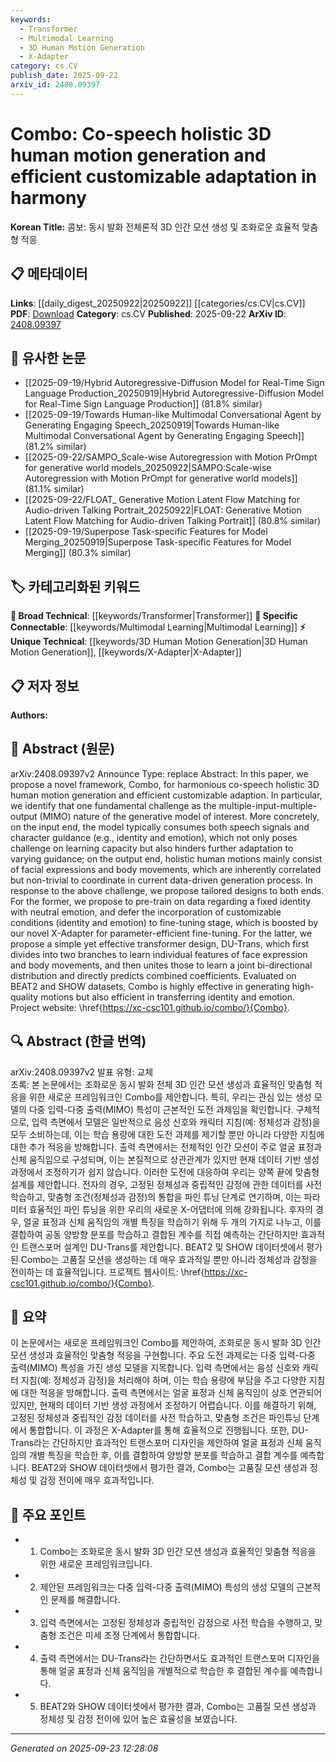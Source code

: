 ```yaml
---
keywords:
  - Transformer
  - Multimodal Learning
  - 3D Human Motion Generation
  - X-Adapter
category: cs.CV
publish_date: 2025-09-22
arxiv_id: 2408.09397
---
```


<!-- KEYWORD_LINKING_METADATA:
{
  "processed_timestamp": "2025-09-23T12:28:08.872318",
  "vocabulary_version": "1.0",
  "selected_keywords": [
    "Transformer",
    "Multimodal Learning",
    "3D Human Motion Generation",
    "X-Adapter"
  ],
  "rejected_keywords": [],
  "similarity_scores": {
    "Transformer": 0.85,
    "Multimodal Learning": 0.8,
    "3D Human Motion Generation": 0.78,
    "X-Adapter": 0.75
  },
  "extraction_method": "AI_prompt_based",
  "budget_applied": true,
  "candidates_json": {
    "candidates": [
      {
        "surface": "Transformer",
        "canonical": "Transformer",
        "aliases": [],
        "category": "broad_technical",
        "rationale": "Transformers are a foundational architecture in deep learning and are directly referenced in the paper.",
        "novelty_score": 0.45,
        "connectivity_score": 0.9,
        "specificity_score": 0.65,
        "link_intent_score": 0.85
      },
      {
        "surface": "Multimodal",
        "canonical": "Multimodal Learning",
        "aliases": [
          "Multimodal"
        ],
        "category": "specific_connectable",
        "rationale": "The paper addresses the integration of speech and motion, aligning with multimodal learning concepts.",
        "novelty_score": 0.55,
        "connectivity_score": 0.88,
        "specificity_score": 0.78,
        "link_intent_score": 0.8
      },
      {
        "surface": "3D human motion generation",
        "canonical": "3D Human Motion Generation",
        "aliases": [
          "3D motion generation"
        ],
        "category": "unique_technical",
        "rationale": "This is a specific technique central to the paper's contribution, offering unique insights into motion synthesis.",
        "novelty_score": 0.7,
        "connectivity_score": 0.65,
        "specificity_score": 0.85,
        "link_intent_score": 0.78
      },
      {
        "surface": "X-Adapter",
        "canonical": "X-Adapter",
        "aliases": [],
        "category": "unique_technical",
        "rationale": "X-Adapter is a novel component introduced for parameter-efficient fine-tuning, crucial for the paper's methodology.",
        "novelty_score": 0.8,
        "connectivity_score": 0.6,
        "specificity_score": 0.9,
        "link_intent_score": 0.75
      }
    ],
    "ban_list_suggestions": [
      "method",
      "experiment",
      "performance"
    ]
  },
  "decisions": [
    {
      "candidate_surface": "Transformer",
      "resolved_canonical": "Transformer",
      "decision": "linked",
      "scores": {
        "novelty": 0.45,
        "connectivity": 0.9,
        "specificity": 0.65,
        "link_intent": 0.85
      }
    },
    {
      "candidate_surface": "Multimodal",
      "resolved_canonical": "Multimodal Learning",
      "decision": "linked",
      "scores": {
        "novelty": 0.55,
        "connectivity": 0.88,
        "specificity": 0.78,
        "link_intent": 0.8
      }
    },
    {
      "candidate_surface": "3D human motion generation",
      "resolved_canonical": "3D Human Motion Generation",
      "decision": "linked",
      "scores": {
        "novelty": 0.7,
        "connectivity": 0.65,
        "specificity": 0.85,
        "link_intent": 0.78
      }
    },
    {
      "candidate_surface": "X-Adapter",
      "resolved_canonical": "X-Adapter",
      "decision": "linked",
      "scores": {
        "novelty": 0.8,
        "connectivity": 0.6,
        "specificity": 0.9,
        "link_intent": 0.75
      }
    }
  ]
}
-->

# Combo: Co-speech holistic 3D human motion generation and efficient customizable adaptation in harmony

**Korean Title:** 콤보: 동시 발화 전체론적 3D 인간 모션 생성 및 조화로운 효율적 맞춤형 적응

## 📋 메타데이터

**Links**: [[daily_digest_20250922|20250922]] [[categories/cs.CV|cs.CV]]
**PDF**: [Download](https://arxiv.org/pdf/2408.09397.pdf)
**Category**: cs.CV
**Published**: 2025-09-22
**ArXiv ID**: [2408.09397](https://arxiv.org/abs/2408.09397)

## 🔗 유사한 논문
- [[2025-09-19/Hybrid Autoregressive-Diffusion Model for Real-Time Sign Language Production_20250919|Hybrid Autoregressive-Diffusion Model for Real-Time Sign Language Production]] (81.8% similar)
- [[2025-09-19/Towards Human-like Multimodal Conversational Agent by Generating Engaging Speech_20250919|Towards Human-like Multimodal Conversational Agent by Generating Engaging Speech]] (81.2% similar)
- [[2025-09-22/SAMPO_Scale-wise Autoregression with Motion PrOmpt for generative world models_20250922|SAMPO:Scale-wise Autoregression with Motion PrOmpt for generative world models]] (81.1% similar)
- [[2025-09-22/FLOAT_ Generative Motion Latent Flow Matching for Audio-driven Talking Portrait_20250922|FLOAT: Generative Motion Latent Flow Matching for Audio-driven Talking Portrait]] (80.8% similar)
- [[2025-09-19/Superpose Task-specific Features for Model Merging_20250919|Superpose Task-specific Features for Model Merging]] (80.3% similar)

## 🏷️ 카테고리화된 키워드
**🧠 Broad Technical**: [[keywords/Transformer|Transformer]]
**🔗 Specific Connectable**: [[keywords/Multimodal Learning|Multimodal Learning]]
**⚡ Unique Technical**: [[keywords/3D Human Motion Generation|3D Human Motion Generation]], [[keywords/X-Adapter|X-Adapter]]

## 📋 저자 정보

**Authors:** 

## 📄 Abstract (원문)

arXiv:2408.09397v2 Announce Type: replace 
Abstract: In this paper, we propose a novel framework, Combo, for harmonious co-speech holistic 3D human motion generation and efficient customizable adaption. In particular, we identify that one fundamental challenge as the multiple-input-multiple-output (MIMO) nature of the generative model of interest. More concretely, on the input end, the model typically consumes both speech signals and character guidance (e.g., identity and emotion), which not only poses challenge on learning capacity but also hinders further adaptation to varying guidance; on the output end, holistic human motions mainly consist of facial expressions and body movements, which are inherently correlated but non-trivial to coordinate in current data-driven generation process. In response to the above challenge, we propose tailored designs to both ends. For the former, we propose to pre-train on data regarding a fixed identity with neutral emotion, and defer the incorporation of customizable conditions (identity and emotion) to fine-tuning stage, which is boosted by our novel X-Adapter for parameter-efficient fine-tuning. For the latter, we propose a simple yet effective transformer design, DU-Trans, which first divides into two branches to learn individual features of face expression and body movements, and then unites those to learn a joint bi-directional distribution and directly predicts combined coefficients. Evaluated on BEAT2 and SHOW datasets, Combo is highly effective in generating high-quality motions but also efficient in transferring identity and emotion. Project website: \href{https://xc-csc101.github.io/combo/}{Combo}.

## 🔍 Abstract (한글 번역)

arXiv:2408.09397v2 발표 유형: 교체  
초록: 본 논문에서는 조화로운 동시 발화 전체 3D 인간 모션 생성과 효율적인 맞춤형 적응을 위한 새로운 프레임워크인 Combo를 제안합니다. 특히, 우리는 관심 있는 생성 모델의 다중 입력-다중 출력(MIMO) 특성이 근본적인 도전 과제임을 확인합니다. 구체적으로, 입력 측면에서 모델은 일반적으로 음성 신호와 캐릭터 지침(예: 정체성과 감정)을 모두 소비하는데, 이는 학습 용량에 대한 도전 과제를 제기할 뿐만 아니라 다양한 지침에 대한 추가 적응을 방해합니다. 출력 측면에서는 전체적인 인간 모션이 주로 얼굴 표정과 신체 움직임으로 구성되며, 이는 본질적으로 상관관계가 있지만 현재 데이터 기반 생성 과정에서 조정하기가 쉽지 않습니다. 이러한 도전에 대응하여 우리는 양쪽 끝에 맞춤형 설계를 제안합니다. 전자의 경우, 고정된 정체성과 중립적인 감정에 관한 데이터를 사전 학습하고, 맞춤형 조건(정체성과 감정)의 통합을 파인 튜닝 단계로 연기하며, 이는 파라미터 효율적인 파인 튜닝을 위한 우리의 새로운 X-어댑터에 의해 강화됩니다. 후자의 경우, 얼굴 표정과 신체 움직임의 개별 특징을 학습하기 위해 두 개의 가지로 나누고, 이를 결합하여 공동 양방향 분포를 학습하고 결합된 계수를 직접 예측하는 간단하지만 효과적인 트랜스포머 설계인 DU-Trans를 제안합니다. BEAT2 및 SHOW 데이터셋에서 평가된 Combo는 고품질 모션을 생성하는 데 매우 효과적일 뿐만 아니라 정체성과 감정을 전이하는 데 효율적입니다. 프로젝트 웹사이트: \href{https://xc-csc101.github.io/combo/}{Combo}.

## 📝 요약

이 논문에서는 새로운 프레임워크인 Combo를 제안하여, 조화로운 동시 발화 3D 인간 모션 생성과 효율적인 맞춤형 적응을 구현합니다. 주요 도전 과제로는 다중 입력-다중 출력(MIMO) 특성을 가진 생성 모델을 지목합니다. 입력 측면에서는 음성 신호와 캐릭터 지침(예: 정체성과 감정)을 처리해야 하며, 이는 학습 용량에 부담을 주고 다양한 지침에 대한 적응을 방해합니다. 출력 측면에서는 얼굴 표정과 신체 움직임이 상호 연관되어 있지만, 현재의 데이터 기반 생성 과정에서 조정하기 어렵습니다. 이를 해결하기 위해, 고정된 정체성과 중립적인 감정 데이터를 사전 학습하고, 맞춤형 조건은 파인튜닝 단계에서 통합합니다. 이 과정은 X-Adapter를 통해 효율적으로 진행됩니다. 또한, DU-Trans라는 간단하지만 효과적인 트랜스포머 디자인을 제안하여 얼굴 표정과 신체 움직임의 개별 특징을 학습한 후, 이를 결합하여 양방향 분포를 학습하고 결합 계수를 예측합니다. BEAT2와 SHOW 데이터셋에서 평가한 결과, Combo는 고품질 모션 생성과 정체성 및 감정 전이에 매우 효과적입니다.

## 🎯 주요 포인트

- 1. Combo는 조화로운 동시 발화 3D 인간 모션 생성과 효율적인 맞춤형 적응을 위한 새로운 프레임워크입니다.
- 2. 제안된 프레임워크는 다중 입력-다중 출력(MIMO) 특성의 생성 모델의 근본적인 문제를 해결합니다.
- 3. 입력 측면에서는 고정된 정체성과 중립적인 감정으로 사전 학습을 수행하고, 맞춤형 조건은 미세 조정 단계에서 통합합니다.
- 4. 출력 측면에서는 DU-Trans라는 간단하면서도 효과적인 트랜스포머 디자인을 통해 얼굴 표정과 신체 움직임을 개별적으로 학습한 후 결합된 계수를 예측합니다.
- 5. BEAT2와 SHOW 데이터셋에서 평가한 결과, Combo는 고품질 모션 생성과 정체성 및 감정 전이에 있어 높은 효율성을 보였습니다.


---

*Generated on 2025-09-23 12:28:08*